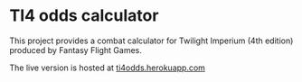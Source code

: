 # TI4 odds calculator
This project provides a combat calculator for Twilight Imperium (4th edition) produced by Fantasy Flight Games.

The live version is hosted at [ti4odds.herokuapp.com](https://ti4odds.herokuapp.com)
